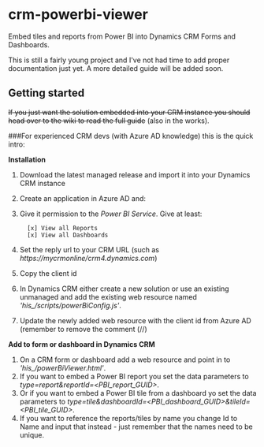# crm-powerbi-viewer
Embed tiles and reports from Power BI into Dynamics CRM Forms and Dashboards.

This is still a fairly young project and I've not had time to add proper documentation just yet. A more detailed guide will be added soon.

## Getting started
~~If you just want the solution embedded into your CRM instance you should head over to the wiki to read the full guide~~ (also in the works).

###For experienced CRM devs (with Azure AD knowledge) this is the quick intro:

**Installation**

1. Download the latest managed release and import it into your Dynamics CRM instance
1. Create an application in Azure AD and:
  1. Give it permission to the *Power BI Service*. Give at least:

           [x] View all Reports
           [x] View all Dashboards
  1. Set the reply url to your CRM URL (such as *https://mycrmonline/crm4.dynamics.com*)
  1. Copy the client id
1. In Dynamics CRM either create a new solution or use an existing unmanaged and add the existing web resource named *'his_/scripts/powerBiConfig.js'*.
1. Update the newly added web resource with the client id from Azure AD (remember to remove the comment (//)

**Add to form or dashboard in Dynamics CRM**

1. On a CRM form or dashboard add a web resource and point in to *'his_/powerBiViewer.html'*.
1. If you want to embed a Power BI report you set the data parameters to *type=report&reportId=\<PBI_report_GUID\>*.
1. Or if you want to embed a Power BI tile from a dashboard yo set the data parameters to *type=tile&dashboardId=\<PBI_dashboard_GUID\>&tileId=\<PBI_tile_GUID\>*.
1. If you want to reference the reports/tiles by name you change Id to Name and input that instead - just remember that the names need to be unique.

